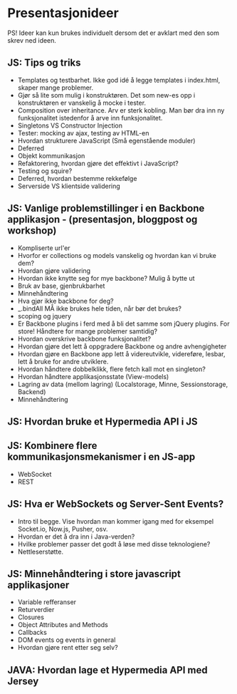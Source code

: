 Presentasjonideer
===

PS! Ideer kan kun brukes individuelt dersom det er avklart med den som skrev ned ideen.

JS: Tips og triks
---

* Templates og testbarhet. Ikke god idé å legge templates i index.html, skaper mange problemer.
* Gjør så lite som mulig i konstruktøren. Det som new-es opp i konstruktøren er vanskelig å mocke i tester.
* Composition over inheritance. Arv er sterk kobling. Man bør dra inn ny funksjonalitet istedenfor å arve inn funksjonalitet.
* Singletons VS Constructor Injection
* Tester: mocking av ajax, testing av HTML-en
* Hvordan strukturere JavaScript (Små egenstående moduler)
* Deferred
* Objekt kommunikasjon
* Refaktorering, hvordan gjøre det effektivt i JavaScript?
* Testing og squire?
* Deferred, hvordan bestemme rekkefølge
* Serverside VS klientside validering

JS: Vanlige problemstillinger i en Backbone applikasjon - (presentasjon, bloggpost og workshop)
---
* Kompliserte url'er
* Hvorfor er collections og models vanskelig og hvordan kan vi bruke dem?
* Hvordan gjøre validering
* Hvordan ikke knytte seg for mye backbone? Mulig å bytte ut
* Bruk av base, gjenbrukbarhet
* Minnehåndtering
* Hva gjør ikke backbone for deg?
* _.bindAll MÅ ikke brukes hele tiden, når bør det brukes?
* scoping og jquery
* Er Backbone plugins i ferd med å bli det samme som jQuery plugins. For store! Håndtere for mange problemer samtidig?
* Hvordan overskrive backbone funksjonalitet?
* Hvordan gjøre det lett å oppgradere Backbone og andre avhengigheter
* Hvordan gjøre en Backbone app lett å videreutvikle, videreføre, lesbar, lett å bruke for andre utviklere. 
* Hvordan håndtere dobbelklikk, flere fetch kall mot en singleton?
* Hvordan håndtere applikasjonsstate (View-models)
* Lagring av data (mellom lagring) (Localstorage, Minne, Sessionstorage, Backend)
* Minnehåndtering


JS: Hvordan bruke et Hypermedia API i JS
---

JS: Kombinere flere kommunikasjonsmekanismer i en JS-app
---

* WebSocket
* REST

JS: Hva er WebSockets og Server-Sent Events?
---

* Intro til begge. Vise hvordan man kommer igang med for eksempel Socket.io, Now.js, Pusher, osv.
* Hvordan er det å dra inn i Java-verden?
* Hvilke problemer passer det godt å løse med disse teknologiene?
* Nettleserstøtte.


JS: Minnehåndtering i store javascript applikasjoner
---
* Variable refferanser
* Returverdier
* Closures
* Object Attributes and Methods
* Callbacks
* DOM events og events in general
* Hvordan gjøre rent etter seg selv?

JAVA: Hvordan lage et Hypermedia API med Jersey
---